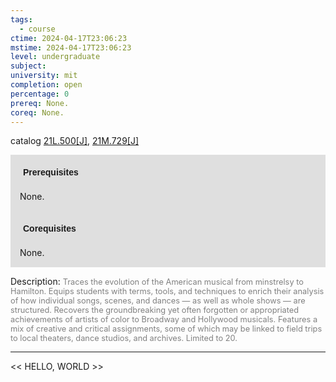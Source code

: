 ```yaml
---
tags:
  - course
ctime: 2024-04-17T23:06:23
mstime: 2024-04-17T23:06:23
level: undergraduate
subject: 
university: mit
completion: open
percentage: 0
prereq: None.
coreq: None.
---
```


catalog [21L.500[J]](http://student.mit.edu/catalog/m21La.html#21L.500), [21M.729[J]](http://student.mit.edu/catalog/m21Mb.html#21M.729)

<span style="display: block; padding: 15px; background-color: rgb(100, 100, 100, 0.2);"><font id="m_prereq2453_0" style="display: block; font-family: Arial, sans-serif; font-weight: bold; padding: 5px">Prerequisites</font><br><span id="prereq2453_0">None.</span></span>
<span style="display: block; padding: 15px; background-color: rgb(100, 100, 100, 0.2);"><font id="m_coreq2453_0" style="display: block; font-family: Arial, sans-serif; font-weight: bold; padding: 5px">Corequisites</font><br><span id="coreq2453_0">None.</span></span>

<font style="">Description:</font>
<font style="color: grey; font-size: 0.8rem;">Traces the evolution of the American musical from minstrelsy to Hamilton. Equips students with terms, tools, and techniques to enrich their analysis of how individual songs, scenes, and dances — as well as whole shows — are structured. Recovers the groundbreaking yet often forgotten or appropriated achievements of artists of color to Broadway and Hollywood musicals. Features a mix of creative and critical assignments, some of which may be linked to field trips to local theaters, dance studios, and archives. Limited to 20.</font>



---

<< HELLO, WORLD >>
